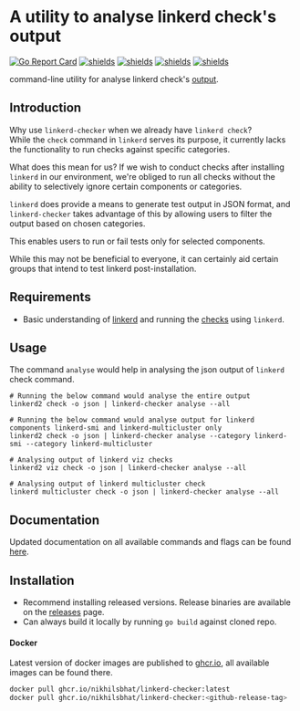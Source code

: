 # A utility to analyse linkerd check's output

[![Go Report Card](https://goreportcard.com/badge/github.com/nikhilsbhat/linkerd-checker)](https://goreportcard.com/report/github.com/nikhilsbhat/linkerd-checker)
[![shields](https://img.shields.io/badge/license-MIT-blue)](https://github.com/nikhilsbhat/linkerd-checker/blob/main/LICENSE)
[![shields](https://godoc.org/github.com/nikhilsbhat/linkerd-checker?status.svg)](https://godoc.org/github.com/nikhilsbhat/linkerd-checker)
[![shields](https://img.shields.io/github/v/tag/nikhilsbhat/linkerd-checker.svg)](https://github.com/nikhilsbhat/linkerd-checker/tags)
[![shields](https://img.shields.io/github/downloads/nikhilsbhat/linkerd-checker/total.svg)](https://github.com/nikhilsbhat/linkerd-checker/releases)

command-line utility for analyse linkerd check's [output](https://linkerd.io/2.14/reference/cli/check/).

## Introduction

Why use `linkerd-checker` when we already have `linkerd check`? </br> While the `check` command in `linkerd` serves its purpose, it currently lacks the functionality to run checks against specific categories.

What does this mean for us? If we wish to conduct checks after installing `linkerd` in our environment, we're obliged to run all checks without the ability to selectively ignore certain components or categories.

`linkerd` does provide a means to generate test output in JSON format, and `linkerd-checker` takes advantage of this by allowing users to filter the output based on chosen categories.

This enables users to run or fail tests only for selected components.

While this may not be beneficial to everyone, it can certainly aid certain groups that intend to test linkerd post-installation.

## Requirements

* Basic understanding of [linkerd](https://linkerd.io/) and running
  the [checks](https://linkerd.io/2.14/reference/cli/check/) using `linkerd`.

## Usage

The command `analyse` would help in analysing the json output of `linkerd` check command.

```shell
# Running the below command would analyse the entire output
linkerd2 check -o json | linkerd-checker analyse --all

# Running the below command would analyse output for linkerd components linkerd-smi and linkerd-multicluster only
linkerd2 check -o json | linkerd-checker analyse --category linkerd-smi --category linkerd-multicluster

# Analysing output of linkerd viz checks
linkerd2 viz check -o json | linkerd-checker analyse --all

# Analysing output of linkerd multicluster check
linkerd multicluster check -o json | linkerd-checker analyse --all
```

## Documentation

Updated documentation on all available commands and flags can be found [here](https://github.com/nikhilsbhat/linkerd-checker/blob/main/docs/doc/linkerd-checker.md).

## Installation

* Recommend installing released versions. Release binaries are available on the [releases](https://github.com/nikhilsbhat/linkerd-checker/releases) page.
* Can always build it locally by running `go build` against cloned repo.

#### Docker

Latest version of docker images are published to [ghcr.io](https://github.com/nikhilsbhat/linkerd-checker/pkgs/container/linkerd-checker), all available images can be
found there. </br>

```bash
docker pull ghcr.io/nikhilsbhat/linkerd-checker:latest
docker pull ghcr.io/nikhilsbhat/linkerd-checker:<github-release-tag>
```
